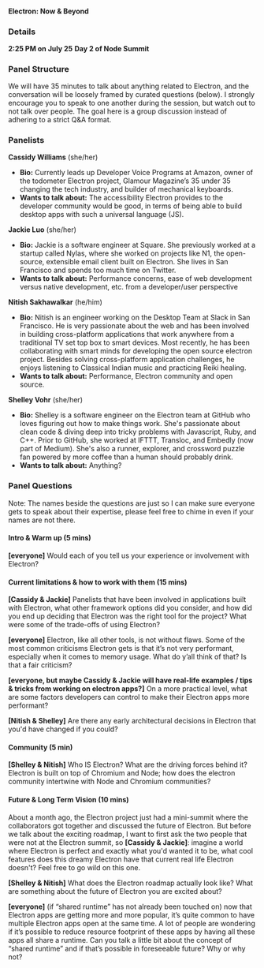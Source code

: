 #### Electron: Now & Beyond

### Details

**2:25 PM on July 25**
**Day 2 of Node Summit**

### Panel Structure

We will have 35 minutes to talk about anything related to Electron, and the conversation will be loosely framed by curated questions (below). I strongly encourage you to speak to one another during the session, but watch out to not talk over people. The goal here is a group discussion instead of adhering to a strict Q&A format.

### Panelists
**Cassidy Williams** (she/her)
* **Bio:** Currently leads up Developer Voice Programs at Amazon, owner of the todometer Electron project, Glamour Magazine’s 35 under 35 changing the tech industry, and builder of mechanical keyboards.
* **Wants to talk about:** The accessibility Electron provides to the developer community would be good, in terms of being able to build desktop apps with such a universal language (JS).

**Jackie Luo** (she/her)
* **Bio:** Jackie is a software engineer at Square. She previously worked at a startup called Nylas, where she worked on projects like N1, the open-source, extensible email client built on Electron. She lives in San Francisco and spends too much time on Twitter.
* **Wants to talk about:** Performance concerns, ease of web development versus native development, etc. from a developer/user perspective

**Nitish Sakhawalkar** (he/him)
* **Bio:** Nitish is an engineer working on the Desktop Team at Slack in San Francisco. He is very passionate about the web and has been involved in building cross-platform applications that work anywhere from a traditional TV set top box to smart devices. Most recently, he has been collaborating with smart minds for developing the open source electron project. Besides solving cross-platform application challenges, he enjoys listening to Classical Indian music and practicing Reiki healing.
* **Wants to talk about:** Performance, Electron community and open source.

**Shelley Vohr** (she/her)
* **Bio:** Shelley is a software engineer on the Electron team at GitHub who loves figuring out how to make things work. She's passionate about clean code & diving deep into tricky problems with Javascript, Ruby, and C++. Prior to GitHub, she worked at IFTTT, Transloc, and Embedly (now part of Medium). She's also a runner, explorer, and crossword puzzle fan powered by more coffee than a human should probably drink.
* **Wants to talk about:** Anything?

### Panel Questions

Note: The names beside the questions are just so I can make sure everyone gets to speak about their expertise, please feel free to chime in even if your names are not there.

#### Intro & Warm up (5 mins)

**[everyone]** Would each of you tell us your experience or involvement with Electron?

#### Current limitations & how to work with them (15 mins)

**[Cassidy & Jackie]** Panelists that have been involved in applications built with Electron, what other framework options did you consider, and how did you end up deciding that Electron was the right tool for the project? What were some of the trade-offs of using Electron?

**[everyone]** Electron, like all other tools, is not without flaws. Some of the most common criticisms Electron gets is that it’s not very performant, especially when it comes to memory usage. What do y’all think of that? Is that a fair criticism?

**[everyone, but maybe Cassidy & Jackie will have real-life examples / tips & tricks from working on electron apps?]** On a more practical level, what are some factors developers can control to make their Electron apps more performant?

**[Nitish & Shelley]** Are there any early architectural decisions in Electron that you'd have changed if you could?

#### Community (5 min)

**[Shelley & Nitish]** Who IS Electron? What are the driving forces behind it? Electron is built on top of Chromium and Node; how does the electron community intertwine with Node and Chromium communities?

#### Future & Long Term Vision (10 mins)

About a month ago, the Electron project just had a mini-summit where the collaborators got together and discussed the future of Electron. But before we talk about the exciting roadmap, I want to first ask the two people that were not at the Electron summit, so **[Cassidy & Jackie]**: imagine a world where Electron is perfect and exactly what you'd wanted it to be, what cool features does this dreamy Electron have that current real life Electron doesn't? Feel free to go wild on this one.

**[Shelley & Nitish]** What does the Electron roadmap actually look like? What are something about the future of Electron you are excited about?

**[everyone]** (if “shared runtime” has not already been touched on) now that Electron apps are getting more and more popular, it’s quite common to have multiple Electron apps open at the same time. A lot of people are wondering if it’s possible to reduce resource footprint of these apps by having all these apps all share a runtime. Can you talk a little bit about the concept of “shared runtime” and if that’s possible in foreseeable future? Why or why not?

